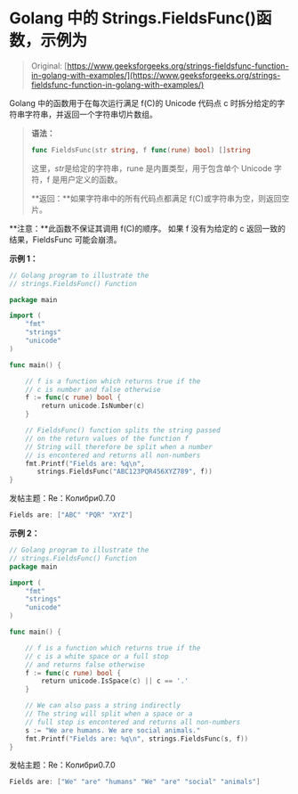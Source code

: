 # Golang 中的 Strings.FieldsFunc()函数，示例为

> Original: [https://www.geeksforgeeks.org/strings-fieldsfunc-function-in-golang-with-examples/](https://www.geeksforgeeks.org/strings-fieldsfunc-function-in-golang-with-examples/)

Golang 中的函数用于在每次运行满足 f(C)的 Unicode 代码点 c 时拆分给定的字符串字符串，并返回一个字符串切片数组。

> **语法：**
> 
> ```go
> func FieldsFunc(str string, f func(rune) bool) []string
> ```
> 
> 这里，*str*是给定的字符串，rune 是内置类型，用于包含单个 Unicode 字符，f 是用户定义的函数。
> 
> **返回：**如果字符串中的所有代码点都满足 f(C)或字符串为空，则返回空片。

**注意：**此函数不保证其调用 f(C)的顺序。 如果 f 没有为给定的 c 返回一致的结果，FieldsFunc 可能会崩溃。

**示例 1：**

```go
// Golang program to illustrate the
// strings.FieldsFunc() Function

package main

import (
    "fmt"
    "strings"
    "unicode"
)

func main() {

    // f is a function which returns true if the
    // c is number and false otherwise
    f := func(c rune) bool {
        return unicode.IsNumber(c)
    }

    // FieldsFunc() function splits the string passed
    // on the return values of the function f
    // String will therefore be split when a number
    // is encontered and returns all non-numbers
    fmt.Printf("Fields are: %q\n", 
       strings.FieldsFunc("ABC123PQR456XYZ789", f))
}
```

发帖主题：Re：Колибри0.7.0

```go
Fields are: ["ABC" "PQR" "XYZ"]
```

**示例 2：**

```go
// Golang program to illustrate the
// strings.FieldsFunc() Function
package main

import (
    "fmt"
    "strings"
    "unicode"
)

func main() {

    // f is a function which returns true if the
    // c is a white space or a full stop
    // and returns false otherwise
    f := func(c rune) bool {
        return unicode.IsSpace(c) || c == '.'
    }

    // We can also pass a string indirectly
    // The string will split when a space or a
    // full stop is encontered and returns all non-numbers
    s := "We are humans. We are social animals."
    fmt.Printf("Fields are: %q\n", strings.FieldsFunc(s, f))
}
```

发帖主题：Re：Колибри0.7.0

```go
Fields are: ["We" "are" "humans" "We" "are" "social" "animals"]
```